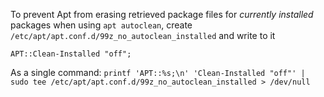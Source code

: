 To prevent Apt from erasing retrieved package files for _currently installed_ packages when using `apt autoclean`,
create `/etc/apt/apt.conf.d/99z_no_autoclean_installed` and write to it
```
APT::Clean-Installed "off";
```

As a single command: `printf 'APT::%s;\n' 'Clean-Installed "off"' | sudo tee /etc/apt/apt.conf.d/99z_no_autoclean_installed > /dev/null`
